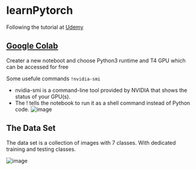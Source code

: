 # learnPytorch
Following the tutorial at [Udemy](https://www.udemy.com/course/deep-learning-image-classification-in-pytorch-20)


## [Google Colab](https://colab.research.google.com/)
Creater a new noteboot and choose Python3 runtime and T4 GPU which can be accessed for free

Some usefule commands 
`!nvidia-smi`
- nvidia-smi is a command-line tool provided by NVIDIA that shows the status of your GPU(s).
- The ! tells the notebook to run it as a shell command instead of Python code.
![image](https://github.com/user-attachments/assets/51ae6790-7aa7-404b-92fd-bab53a31a994)



## The Data Set 
The data set is a collection of images with 7 classes. With dedicated training and testing classes. 

![image](https://github.com/user-attachments/assets/3c5574ba-5bdf-4b15-997a-a4595f14a211)
